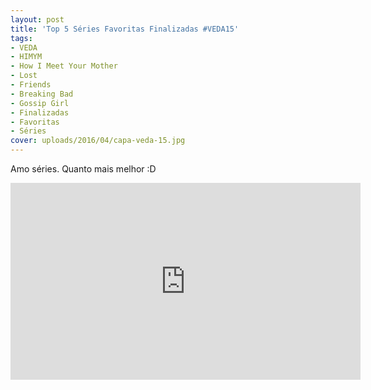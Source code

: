 ```yaml
---
layout: post
title: 'Top 5 Séries Favoritas Finalizadas #VEDA15'
tags:
- VEDA
- HIMYM
- How I Meet Your Mother
- Lost
- Friends
- Breaking Bad
- Gossip Girl
- Finalizadas
- Favoritas
- Séries
cover: uploads/2016/04/capa-veda-15.jpg
---
```


Amo séries. Quanto mais melhor :D

<iframe width="560" height="315" src="https://www.youtube.com/embed/XzkUejR47Io" frameborder="0" allowfullscreen></iframe>
